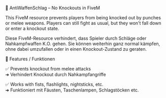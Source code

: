 🥊 AntiWaffenSchlag – No Knockouts in FiveM

This FiveM resource prevents players from being knocked out by punches or melee weapons. Players can still fight as usual, but they won't fall down or enter a knockout state.

Diese FiveM-Resource verhindert, dass Spieler durch Schläge oder Nahkampfwaffen K.O. gehen. Sie können weiterhin ganz normal kämpfen, ohne dabei umzufallen oder in einen Knockout-Zustand zu geraten.

🔧 Features / Funktionen

✅ Prevents knockout from melee attacks  
➜ Verhindert Knockout durch Nahkampfangriffe

✅ Works with fists, flashlights, nightsticks, etc.  
➜ Funktioniert mit Fäusten, Taschenlampen, Schlagstöcken etc.
